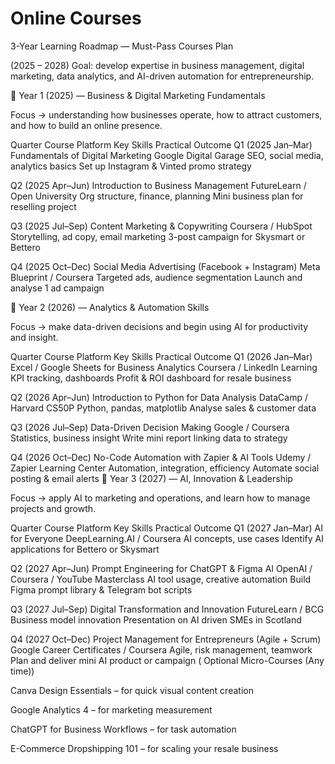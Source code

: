 # Online Courses

3-Year Learning Roadmap — Must-Pass Courses Plan

(2025 – 2028)
Goal: develop expertise in business management, digital marketing, data analytics, and AI-driven automation for entrepreneurship.

🧭 Year 1 (2025) — Business & Digital Marketing Fundamentals

Focus → understanding how businesses operate, how to attract customers, and how to build an online presence.

Quarter	Course	Platform	Key Skills	Practical Outcome
Q1 (2025 Jan–Mar)	Fundamentals of Digital Marketing	Google Digital Garage	SEO, social media, analytics basics	Set up Instagram & Vinted promo strategy

Q2 (2025 Apr–Jun)	Introduction to Business Management	FutureLearn / Open University	Org structure, finance, planning	Mini business plan for reselling project

Q3 (2025 Jul–Sep)	Content Marketing & Copywriting	Coursera / HubSpot	Storytelling, ad copy, email marketing	3-post campaign for Skysmart or Bettero

Q4 (2025 Oct–Dec)	Social Media Advertising (Facebook + Instagram)	Meta Blueprint / Coursera	Targeted ads, audience segmentation	Launch and analyse 1 ad campaign

🧮 Year 2 (2026) — Analytics & Automation Skills

Focus → make data-driven decisions and begin using AI for productivity and insight.

Quarter	Course	Platform	Key Skills	Practical Outcome
Q1 (2026 Jan–Mar)	Excel / Google Sheets for Business Analytics	Coursera / LinkedIn Learning	KPI tracking, dashboards	Profit & ROI dashboard for resale business

Q2 (2026 Apr–Jun)	Introduction to Python for Data Analysis	DataCamp / Harvard CS50P	Python, pandas, matplotlib	Analyse sales & customer data

Q3 (2026 Jul–Sep)	Data-Driven Decision Making	Google / Coursera	Statistics, business insight	Write mini report linking data to strategy

Q4 (2026 Oct–Dec)	No-Code Automation with Zapier & AI Tools	Udemy / Zapier Learning Center	Automation, integration, efficiency	Automate social posting & email alerts
🤖 Year 3 (2027) — AI, Innovation & Leadership

Focus → apply AI to marketing and operations, and learn how to manage projects and growth.

Quarter	Course	Platform	Key Skills	Practical Outcome
Q1 (2027 Jan–Mar)	AI for Everyone	DeepLearning.AI / Coursera	AI concepts, use cases	Identify AI applications for Bettero or Skysmart

Q2 (2027 Apr–Jun)	Prompt Engineering for ChatGPT & Figma AI	OpenAI / Coursera / YouTube Masterclass	AI tool usage, creative automation	Build Figma prompt library & Telegram bot scripts

Q3 (2027 Jul–Sep)	Digital Transformation and Innovation	FutureLearn / BCG	Business model innovation	Presentation on AI driven SMEs in Scotland

Q4 (2027 Oct–Dec)	Project Management for Entrepreneurs (Agile + Scrum)	Google Career Certificates / Coursera	Agile, risk management, teamwork	Plan and deliver mini AI product or campaign
( Optional Micro-Courses (Any time))

Canva Design Essentials – for quick visual content creation

Google Analytics 4 – for marketing measurement

ChatGPT for Business Workflows – for task automation

E-Commerce Dropshipping 101 – for scaling your resale business
